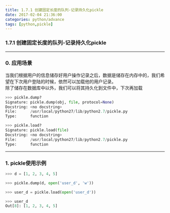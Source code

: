 ```yaml
---
title: 1.7.1 创建固定长度的队列-记录持久化pickle
date: 2017-02-04 21:36:00
categories: python/advance
tags: [python,pickle]
---
```

### 1.7.1 创建固定长度的队列-记录持久化pickle

---

### 0. 应用场景
当我们根据用户的信息储存好用户操作记录之后，数据是储存在内存中的，我们希望在下次用户登陆的时候，依然可以加载他的用户记录。  
除了储存在数据库中以外，我们可以将其持久化到文件中，下次再加载
``` python
>>> pickle.dump?
Signature: pickle.dump(obj, file, protocol=None)
Docstring: <no docstring>
File:      /usr/local/python27/lib/python2.7/pickle.py
Type:      function

>>> pickle.load?
Signature: pickle.load(file)
Docstring: <no docstring>
File:      /usr/local/python27/lib/python2.7/pickle.py
Type:      function
```

---

### 1. pickle使用示例
``` python
>>> d = [1, 2, 3, 4, 5]

>>> pickle.dump(d, open('user_d', 'w'))

>>> user_d = pickle.load(open('user_d'))

>>> user_d
Out[8]: [1, 2, 3, 4, 5]
```
